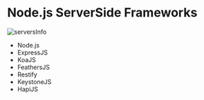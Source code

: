# Node.js ServerSide Frameworks
![serversInfo](https://user-images.githubusercontent.com/56661529/106377860-59c8f400-63e3-11eb-93af-0eda2378dc4f.png)

- Node.js
- ExpressJS
- KoaJS
- FeathersJS
- Restify
- KeystoneJS
- HapiJS
